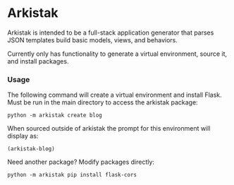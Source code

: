 # Arkistak

Arkistak is intended to be a full-stack application generator that parses JSON templates build basic models, views, and behaviors.

Currently only has functionality to generate a virtual environment, source it, and install packages.

### Usage
The following command will create a virtual environment and install Flask. Must be run in the main directory to access the arkistak package:

`python -m arkistak create blog`

When sourced outside of arkistak the prompt for this environment will display as:

`(arkistak-blog)`

Need another package? Modify packages directly:

`python -m arkistak pip install flask-cors`
